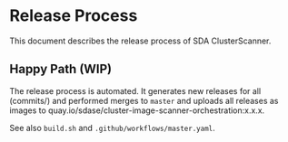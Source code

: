 # Release Process

This document describes the release process of SDA ClusterScanner.

## Happy Path (WIP)
The release process is automated.
It generates new releases for all (commits/) and performed merges to `master` and uploads all releases as images to quay.io/sdase/cluster-image-scanner-orchestration:x.x.x.

See also `build.sh` and `.github/workflows/master.yaml`.
